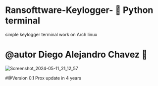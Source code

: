 # Ransofttware-Keylogger- 🤬 Python terminal 
simple keylogger  terminal work  on  Arch linux 
# @autor Diego Alejandro Chavez  🤬
![Screenshot_2024-05-11_21_12_57](https://github.com/SSHXDEVdiegoalejandrosmtp/Ransofttware-Keylogger-/assets/169316076/fb15a927-9180-4428-9d37-9c4cce8eabd7)

#@Version  0.1 Prox update in 4 years 
